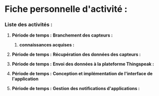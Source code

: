 # Fiche personnelle d'activité :

### Liste des activités :

1. **Période de temps :**  **Branchement des capteurs :**    
   1. **connaissances acquises :**

1. **Période de temps :**  **Récupération des données des capteurs :** 

1. **Période de temps :**  **Envoi des données à la plateforme Thingspeak :** 

1. **Période de temps :** **Conception et implémentation de l'interface de l'application**

1. **Période de temps :** **Gestion des notifications d'applications :**
